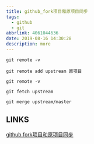 ```yaml
---
title: github_fork项目和原项目同步
tags:
  - github
  - git
abbrlink: 4061044636
date: 2019-08-16 14:30:28
description: more
---
```


```
git remote -v

git remote add upstream 原项目

git remote -v

git fetch upstream

git merge upstream/master

```

## LINKS
[github fork项目和原项目同步](https://www.cnblogs.com/mxh1099/p/10110696.html)  
